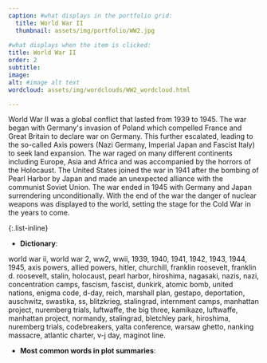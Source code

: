 ```yaml
---
caption: #what displays in the portfolio grid:
  title: World War II
  thumbnail: assets/img/portfolio/WW2.jpg
  
#what displays when the item is clicked:
title: World War II
order: 2
subtitle: 
image:
alt: #image alt text
wordcloud: assets/img/wordclouds/WW2_wordcloud.html

---
```

World War II was a global conflict that lasted from 1939 to 1945. The war began with Germany's invasion of Poland which compelled France and Great Britain to declare war on Germany. This further escalated, leading to the so-called Axis powers (Nazi Germany, Imperial Japan and Fascist Italy) to seek land expansion. 
The war raged on many different continents including Europe, Asia and Africa and was accompanied by the horrors of the Holocaust. The United States joined the war in 1941 after the bombing of Pearl Harbor by Japan and made an unexpected alliance with the communist Soviet Union. 
The war ended in 1945 with Germany and Japan surrendering unconditionally. With the end of the war the danger of nuclear weapons was displayed to the world, setting the stage for the Cold War in the years to come. 

{:.list-inline} 
- **Dictionary**: 

world war ii, world war 2, ww2, wwii, 1939, 1940, 1941, 1942, 1943, 1944, 1945, axis powers, allied powers, hitler, churchill, franklin roosevelt, franklin d. roosevelt, stalin, holocaust, pearl harbor, hiroshima, nagasaki, nazis, nazi, concentration camps, fascism, fascist, dunkirk, atomic bomb, united nations, enigma code, d-day, reich, marshall plan, gestapo, deportation, auschwitz, swastika, ss, blitzkrieg, stalingrad, internment camps, manhattan project, nuremberg trials, luftwaffe, the big three, kamikaze, luftwaffe, manhattan project, normandy, stalingrad, bletchley park, hiroshima, nuremberg trials, codebreakers, yalta conference, warsaw ghetto, nanking massacre, atlantic charter, v-j day, maginot line.

- **Most common words in plot summaries**: 
